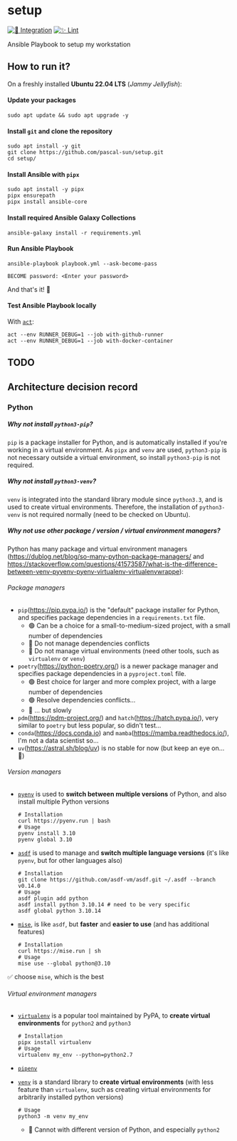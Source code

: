 # setup

[![🚀 Integration](https://github.com/pascal-sun/setup/actions/workflows/run-ansible.yml/badge.svg)](https://github.com/pascal-sun/setup/actions/workflows/run-ansible.yml)
[![✨ Lint](https://github.com/pascal-sun/setup/actions/workflows/lint.yml/badge.svg)](https://github.com/pascal-sun/setup/actions/workflows/lint.yml)

Ansible Playbook to setup my workstation

## How to run it?

On a freshly installed **Ubuntu 22.04 LTS** (_Jammy Jellyfish_):

#### Update your packages

```shell
sudo apt update && sudo apt upgrade -y
```

#### Install `git` and clone the repository

```shell
sudo apt install -y git
git clone https://github.com/pascal-sun/setup.git
cd setup/
```

#### Install Ansible with `pipx`

```shell
sudo apt install -y pipx
pipx ensurepath
pipx install ansible-core
```

#### Install required Ansible Galaxy Collections

```shell
ansible-galaxy install -r requirements.yml
```

#### Run Ansible Playbook

```shell
ansible-playbook playbook.yml --ask-become-pass 
```

```shell
BECOME password: <Enter your password>
```

And that's it! :rocket:

#### Test Ansible Playbook locally

With [`act`](https://nektosact.com/):

```shell
act --env RUNNER_DEBUG=1 --job with-github-runner 
act --env RUNNER_DEBUG=1 --job with-docker-container
```

## TODO

## Architecture decision record

### Python

##### Why not install `python3-pip`?

`pip` is a package installer for Python, and is automatically installed if you're working in a virtual environment.
As `pipx` and `venv` are used, `python3-pip` is not necessary outside a virtual environment,
so install `python3-pip` is not required.

##### Why not install `python3-venv`?

`venv` is integrated into the standard library module since `python3.3`, and is used to create virtual environments.
Therefore, the installation of `python3-venv` is not required normally (need to be checked on Ubuntu).

##### Why not use other package / version / virtual environment managers?

Python has many package and virtual environment managers (https://dublog.net/blog/so-many-python-package-managers/
and https://stackoverflow.com/questions/41573587/what-is-the-difference-between-venv-pyvenv-pyenv-virtualenv-virtualenvwrappe):

###### Package managers

- `pip`(https://pip.pypa.io/) is the "default" package installer for Python, and specifies package
  dependencies in a `requirements.txt` file.
    - :green_circle: Can be a choice for a small-to-medium-sized project, with a small number of dependencies
    - :red_circle: Do not manage dependencies conflicts
    - :red_circle: Do not manage virtual environments (need other tools, such as `virtualenv` or `venv`)
- `poetry`(https://python-poetry.org/) is a newer package manager and specifies package dependencies in
  a `pyproject.toml` file.
    - :green_circle: Best choice for larger and more complex project, with a large number of dependencies
    - :green_circle: Resolve dependencies conflicts...
    - :red_circle: ... but slowly
- `pdm`(https://pdm-project.org/) and `hatch`(https://hatch.pypa.io/), very similar to `poetry` but less popular, so
  didn't test...
- `conda`(https://docs.conda.io) and `mamba`(https://mamba.readthedocs.io/), I'm not a data scientist so...
- `uv`(https://astral.sh/blog/uv) is no stable for now (but keep an eye on... :eyes:)

###### Version managers

- [`pyenv`](https://github.com/pyenv/pyenv) is used to **switch between multiple versions** of Python, and also install
  multiple Python versions
  ```shell
  # Installation
  curl https://pyenv.run | bash
  # Usage
  pyenv install 3.10
  pyenv global 3.10
  ```

- [`asdf`](https://asdf-vm.com/) is used to manage and **switch multiple language versions** (it's like
  `pyenv`, but for other languages also)
  ```shell
  # Installation
  git clone https://github.com/asdf-vm/asdf.git ~/.asdf --branch v0.14.0
  # Usage
  asdf plugin add python
  asdf install python 3.10.14 # need to be very specific
  asdf global python 3.10.14
  ```

- [`mise`](https://mise.jdx.dev/), is like `asdf`, but **faster** and **easier to use** (and has additional features)
  ```shell
  # Installation
  curl https://mise.run | sh
  # Usage
  mise use --global python@3.10
  ```

:white_check_mark: choose `mise`, which is the best

###### Virtual environment managers

- [`virtualenv`](https://virtualenv.pypa.io/) is a popular tool maintained by PyPA, to
  **create virtual environments** for `python2` and `python3`
  ```shell
  # Installation
  pipx install virtualenv
  # Usage
  virtualenv my_env --python=python2.7
  ```

- [`pipenv`](https://pipenv.pypa.io/)

- [`venv`](https://docs.python.org/3/library/venv.html) is a standard library to **create virtual environments** (with
  less feature than `virtualenv`, such as creating virtual environments for arbitrarily installed python versions)
  ```shell
  # Usage
  python3 -m venv my_env
  ```
    - :red_circle: Cannot with different version of Python, and especially `python2`
